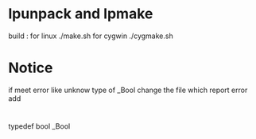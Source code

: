 # lpunpack and lpmake

build :
for linux
./make.sh
for cygwin
./cygmake.sh

# Notice
if meet error like unknow type of _Bool   change the file which report error 
add 
#
typedef bool _Bool
